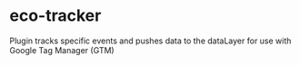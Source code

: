 # eco-tracker
Plugin tracks specific events and pushes data to the dataLayer for use with Google Tag Manager (GTM)
